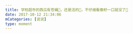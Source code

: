 ```yaml
---
title: 学校超市的西瓜有苍蝇🙂，还是活的🙂，不仔细看像籽一口就没了🙂
date: 2017-10-12 21:34:06
mCategories: [说说]
type: moment
---
```


<div id="pics-20171012213406"></div>

<script>
var data = [
    {"link": "2017-10-12_000000.jpeg", "type": "shuoshuo"}
];
picsRender(data, "pics-20171012213406");
</script>
